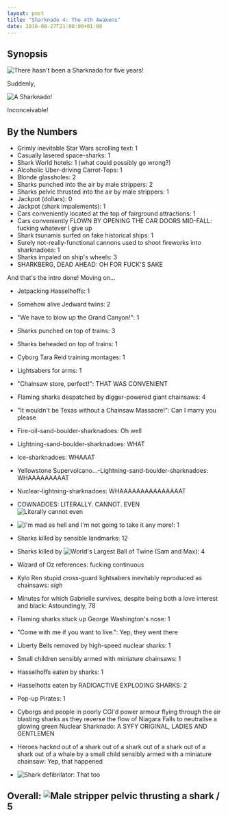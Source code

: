 ```yaml
---
layout: post
title: "Sharknado 4: The 4th Awakens"
date: 2016-08-27T21:00:00+01:00
---
```


## Synopsis

![There hasn't been a Sharknado for five years!](//files.ianrenton.com/sites/filmreviews/sharknado4-1.gif)

Suddenly,

![A Sharknado!](//files.ianrenton.com/sites/filmreviews/sharknado4-2.gif)

Inconceivable!

## By the Numbers

* Grimly inevitable Star Wars scrolling text: 1
* Casually lasered space-sharks: 1
* Shark World hotels: 1 (what could possibly go wrong?)
* Alcoholic Uber-driving Carrot-Tops: 1
* Blonde glassholes: 2
* Sharks punched into the air by male strippers: 2
* Sharks pelvic thrusted into the air by male strippers: 1
* Jackpot (dollars): 0
* Jackpot (shark impalements): 1
* Cars conveniently located at the top of fairground attractions: 1
* Cars conveniently FLOWN BY OPENING THE CAR DOORS MID-FALL: fucking whatever I give up
* Shark tsunamis surfed on fake historical ships: 1
* Surely not-really-functional cannons used to shoot fireworks into sharknadoes: 1
* Sharks impaled on ship's wheels: 3
* SHARKBERG, DEAD AHEAD: OH FOR FUCK'S SAKE

And that's the intro done! Moving on...

* Jetpacking Hasselhoffs: 1
* Somehow alive Jedward twins: 2
* "We have to blow up the Grand Canyon!": 1
* Sharks punched on top of trains: 3
* Sharks beheaded on top of trains: 1
* Cyborg Tara Reid training montages: 1
* Lightsabers for arms: 1
* "Chainsaw store, perfect!": THAT WAS CONVENIENT
* Flaming sharks despatched by digger-powered giant chainsaws: 4
* "It wouldn't be Texas without a Chainsaw Massacre!": Can I marry you please
* Fire-oil-sand-boulder-sharknadoes: Oh well
* Lightning-sand-boulder-sharknadoes: WHAT
* Ice-sharknadoes: WHAAAT
* Yellowstone Supervolcano...-Lightning-sand-boulder-sharknadoes: WHAAAAAAAAAT
* Nuclear-lightning-sharknadoes: WHAAAAAAAAAAAAAAAT
* COWNADOES: LITERALLY. CANNOT. EVEN<br/>![Literally cannot even](//files.ianrenton.com/sites/filmreviews/cannot-even.gif)

* ![I'm mad as hell and I'm not going to take it any more!](//files.ianrenton.com/sites/filmreviews/mad-as-hell.gif): 1
* Sharks killed by sensible landmarks: 12
* Sharks killed by ![World's Largest Ball of Twine (Sam and Max)](//files.ianrenton.com/sites/filmreviews/ball-of-twine.jpg): 4
* Wizard of Oz references: fucking continuous
* Kylo Ren stupid cross-guard lightsabers inevitably reproduced as chainsaws: *sigh*
* Minutes for which Gabrielle survives, despite being both a love interest and black: Astoundingly, 78
* Flaming sharks stuck up George Washington's nose: 1
* "Come with me if you want to live.": Yep, they went there
* Liberty Bells removed by high-speed nuclear sharks: 1
* Small children sensibly armed with miniature chainsaws: 1
* Hasselhoffs eaten by sharks: 1
* Hasselhotts eaten by RADIOACTIVE EXPLODING SHARKS: 2
* Pop-up Pirates: 1
* Cyborgs and people in poorly CGI'd power armour flying through the air blasting sharks as they reverse the flow of Niagara Falls to neutralise a glowing green Nuclear Sharknado: A SYFY ORIGINAL, LADIES AND GENTLEMEN
* Heroes hacked out of a shark out of a shark out of a shark out of a shark out of a whale by a small child sensibly armed with a miniature chainsaw: Yep, that happened
* ![Shark defibrilator](//files.ianrenton.com/sites/filmreviews/sharknado4-3.gif): That too

## Overall: ![Male stripper pelvic thrusting a shark](//files.ianrenton.com/sites/filmreviews/sharknado4.gif) / 5

